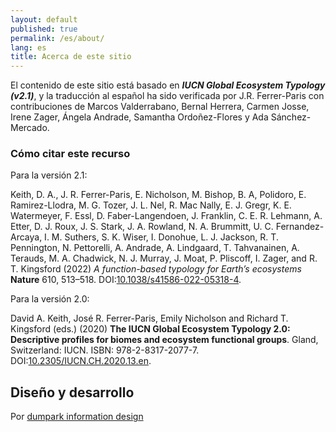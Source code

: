 ```yaml
---
layout: default
published: true
permalink: /es/about/
lang: es
title: Acerca de este sitio
---
```


El contenido de este sitio está basado en ***IUCN Global Ecosystem Typology (v2.1)***, y la traducción al español ha sido verificada por J.R. Ferrer-Paris con contribuciones de Marcos Valderrabano, Bernal Herrera, Carmen Josse, Irene Zager, Ángela Andrade, Samantha Ordoñez-Flores y Ada Sánchez-Mercado.

### Cómo citar este recurso

Para la versión 2.1:

Keith, D. A., J. R. Ferrer-Paris, E. Nicholson, M. Bishop, B. A, Polidoro, E. Ramirez-Llodra, M. G. Tozer, J. L. Nel, R. Mac Nally, E. J. Gregr, K. E. Watermeyer, F. Essl, D. Faber-Langendoen, J. Franklin, C. E. R. Lehmann, A. Etter, D. J. Roux, J. S. Stark, J. A. Rowland, N. A. Brummitt, U. C. Fernandez-Arcaya, I. M. Suthers, S. K. Wiser, I. Donohue, L. J. Jackson, R. T. Pennington, N. Pettorelli, A. Andrade, A. Lindgaard, T. Tahvanainen, A. Terauds, M. A. Chadwick, N. J. Murray, J. Moat, P. Pliscoff, I. Zager, and R. T. Kingsford (2022) *A function-based typology for Earth’s ecosystems* **Nature**  610, 513–518. DOI:[10.1038/s41586-022-05318-4](https://doi.org/10.1038/s41586-022-05318-4). 

Para la versión 2.0:

David A. Keith, José R. Ferrer-Paris, Emily Nicholson and Richard T. Kingsford (eds.) (2020) **The IUCN Global Ecosystem Typology 2.0: Descriptive profiles for biomes and ecosystem functional groups**.  Gland, Switzerland: IUCN. ISBN: 978-2-8317-2077-7. DOI:[10.2305/IUCN.CH.2020.13.en](https://doi.org/10.2305/IUCN.CH.2020.13.en).

## Diseño y desarrollo

Por [dumpark information design](//dumpark.com)

